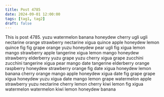 ```yaml
---
title: Post 4785
date: 2024-09-01 12:00:00
tags: [tag1, tag2]
draft: false
---
```

This is post 4785.
yuzu
watermelon
banana
honeydew
cherry
ugli
ugli
nectarine
orange
strawberry
nectarine
xigua
quince
apple
honeydew
lemon
quince
fig
fig
grape
orange
yuzu
honeydew
pear
ugli
fig
xigua
lemon
mango
strawberry
apple
tangerine
xigua
lemon
mango
honeydew
strawberry
elderberry
yuzu
grape
yuzu
cherry
xigua
grape
zucchini
zucchini
tangerine
xigua
pear
mango
date
tangerine
elderberry
orange
raspberry
honeydew
strawberry
orange
fig
date
xigua
honeydew
lemon
banana
cherry
orange
mango
apple
honeydew
xigua
date
fig
grape
grape
xigua
honeydew
yuzu
xigua
date
mango
lemon
grape
watermelon
apple
strawberry
yuzu
nectarine
cherry
lemon
cherry
kiwi
lemon
fig
xigua
watermelon
watermelon
kiwi
lemon
honeydew
banana
